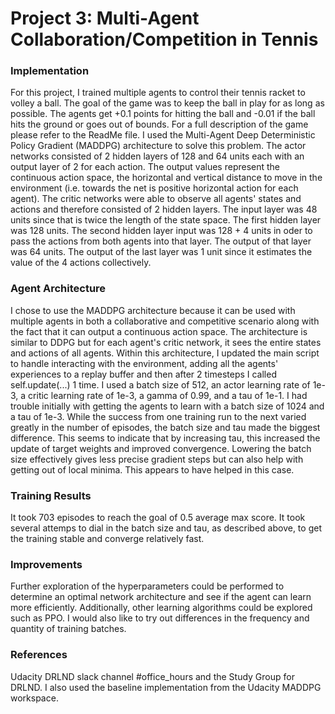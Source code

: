 [//]: # (Image References)

[image1]: https://github.com/josjo80/DeepRL/blob/master/p3_collab_compet/5th_success.png "Training Score"

# Project 3: Multi-Agent Collaboration/Competition in Tennis

### Implementation

For this project, I trained multiple agents to control their tennis racket to volley a ball.  The goal of the game was to keep the ball in play for as long as possible.  The agents get +0.1 points for hitting the ball and -0.01 if the ball hits the ground or goes out of bounds.  For a full description of the game please refer to the ReadMe file.  I used the Multi-Agent Deep Deterministic Policy Gradient (MADDPG) architecture to solve this problem.  The actor networks consisted of 2 hidden layers of 128 and 64 units each with an output layer of 2 for each action.  The output values represent the continuous action space, the horizontal and vertical distance to move in the environment (i.e. towards the net is positive horizontal action for each agent).  The critic networks were able to observe all agents' states and actions and therefore consisted of 2 hidden layers.  The input layer was 48 units since that is twice the length of the state space.  The first hidden layer was 128 units.  The second hidden layer input was 128 + 4 units in oder to pass the actions from both agents into that layer. The output of that layer was 64 units.  The output of the last layer was 1 unit since it estimates the value of the 4 actions collectively.


### Agent Architecture

I chose to use the MADDPG architecture because it can be used with multiple agents in both a collaborative and competitive scenario along with the fact that it can output a continuous action space.  The architecture is similar to DDPG but for each agent's critic network, it sees the entire states and actions of all agents. Within this architecture, I updated the main script to handle interacting with the environment, adding all the agents' experiences to a replay buffer and then after 2 timesteps I called self.update(...) 1 time.  I used a batch size of 512, an actor learning rate of 1e-3, a critic learning rate of 1e-3, a gamma of 0.99, and a tau of 1e-1.  I had trouble initially with getting the agents to learn with a batch size of 1024 and a tau of 1e-3.  While the success from one training run to the next varied greatly in the number of episodes, the batch size and tau made the biggest difference.  This seems to indicate that by increasing tau, this increased the update of target weights and improved convergence.  Lowering the batch size effectively gives less precise gradient steps but can also help with getting out of local minima.  This appears to have helped in this case.

### Training Results

It took 703 episodes to reach the goal of 0.5 average max score.  It took several attemps to dial in the batch size and tau, as described above, to get the training stable and converge relatively fast.

### Improvements

Further exploration of the hyperparameters could be performed to determine an optimal network architecture and see if the agent can learn more efficiently.  Additionally, other learning algorithms could be explored such as PPO.  I would also like to try out differences in the frequency and quantity of training batches.

### References
Udacity DRLND slack channel #office_hours and the Study Group for DRLND.  I also used the baseline implementation from the Udacity MADDPG workspace.